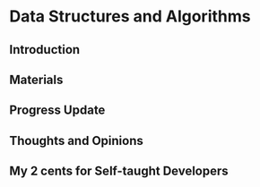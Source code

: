 # Data Structures and Algorithms

## Introduction

## Materials

## Progress Update

## Thoughts and Opinions

## My 2 cents for Self-taught Developers
